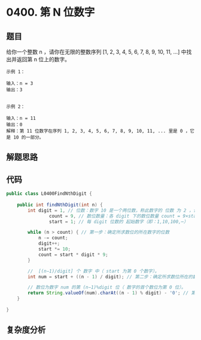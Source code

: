 # 0400. 第 N 位数字

## 题目
给你一个整数 n ，请你在无限的整数序列 [1, 2, 3, 4, 5, 6, 7, 8, 9, 10, 11, ...] 中找出并返回第 n 位上的数字。

```
示例 1：

输入：n = 3
输出：3


示例 2：

输入：n = 11
输出：0
解释：第 11 位数字在序列 1, 2, 3, 4, 5, 6, 7, 8, 9, 10, 11, ... 里是 0 ，它是 10 的一部分。
```

## 解题思路


## 代码
```java
public class L0400FindNthDigit {
        
    public int findNthDigit(int n) {
        int digit = 1, // 位数：数字 10 是一个两位数，称此数字的 位数 为 2 ，记为 digit
                count = 9, // 数位数量：各 digit 下的数位数量 count = 9×start×digit
                start = 1; // 每 digit 位数的 起始数字（即：1,10,100,⋯）

        while (n > count) { // 第一步：确定所求数位的所在数字的位数
            n -= count;
            digit++;
            start *= 10;
            count = start * digit * 9;
        }

        //  [(n−1)/digit] 个 数字 中（ start 为第 0 个数字）。
        int num = start + ((n - 1) / digit); // 第二步：确定所求数位所在的数字

        // 数位为数字 num 的第 (n−1)%digit 位（ 数字的首个数位为第 0 位）。
        return String.valueOf(num).charAt((n - 1) % digit) - '0'; // 第三步：确定所求数位在 num 的哪一数位
    }
    
}
```

## 复杂度分析

